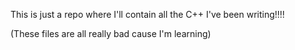 This is just a repo where I'll contain all the C++ I've been writing!!!!

(These files are all really bad cause I'm learning)
